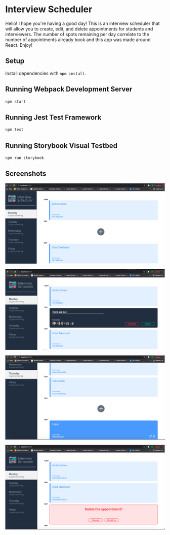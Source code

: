 # Interview Scheduler

Hello! I hope you're having a good day! This is an interview scheduler that will allow you to create, edit, and delete appointments for students and interviewers. The number of spots remaining per day correlate to the number of appointments already book and this app was made around React. Enjoy!

## Setup

Install dependencies with `npm install`.

## Running Webpack Development Server

```sh
npm start
```

## Running Jest Test Framework

```sh
npm test
```

## Running Storybook Visual Testbed

```sh
npm run storybook
```

## Screenshots

![Initial Page of App](https://github.com/mohammed-alialhassan/lighthouse-labs-scheduler/blob/master/docs/homescreen.png?raw=true)

![Adding a new appointment to the scheduler](https://github.com/mohammed-alialhassan/lighthouse-labs-scheduler/blob/master/docs/adding-appointment.png?raw=true)

![Example of an added appoinment](https://github.com/mohammed-alialhassan/lighthouse-labs-scheduler/blob/master/docs/added-appointment.png?raw=true)

![Deleting an appointment](https://github.com/mohammed-alialhassan/lighthouse-labs-scheduler/blob/master/docs/deleting-appointment.png?raw=true)

